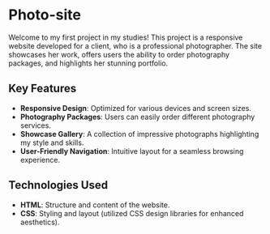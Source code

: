 # Photo-site

Welcome to my first project in my studies!
This project is a responsive website developed for a client, who is a professional photographer. The site showcases her work, offers users the ability to order photography packages, and highlights her stunning portfolio.

## Key Features

- **Responsive Design**: Optimized for various devices and screen sizes.
- **Photography Packages**: Users can easily order different photography services.
- **Showcase Gallery**: A collection of impressive photographs highlighting my style and skills.
- **User-Friendly Navigation**: Intuitive layout for a seamless browsing experience.

## Technologies Used

- **HTML**: Structure and content of the website.
- **CSS**: Styling and layout (utilized CSS design libraries for enhanced aesthetics).
